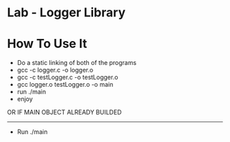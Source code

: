 Lab - Logger Library
====================

How To Use It
============= 
- Do a static linking of both of the programs 
- gcc -c logger.c -o logger.o
- gcc -c testLogger.c -o testLogger.o
- gcc logger.o testLogger.o -o main
- run ./main
- enjoy

OR IF MAIN OBJECT ALREADY BUILDED
_________________________________
- Run ./main

